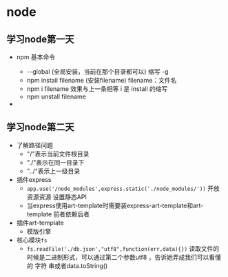 # node  


## 学习node第一天  
- npm 基本命令  
    +  --global (全局安装，当前在那个目录都可以)  缩写 -g
    + npm install  filename (安装filename)  filename：文件名  
    + npm i filename  效果与上一条相等  i 是 install 的缩写  
    + npm unstall filename

-   




## 学习node第二天  

- 了解路径问题 
    +  "/"表示当前文件根目录  
    +  "./"表示在同一目录下  
    +  "../"表示上一级目录  
- 插件express  
    +  `app.use('/node_modules',express.static('./node_modules/'))` 开放资源资源 设置静态API  
    +  当express使用art-template时需要装express-art-template和art-template 前者依赖后者 
- 插件art-template 
    + 模版引擎  
- 核心模块`fs`  
    + `fs.readFile('./db.json',"utf8",function(err,data){})` 读取文件的时候是二进制形式，可以通过第二个参数utf8 ，告诉她弄成我们可以看懂的        字符    串或者data.toString()
  

